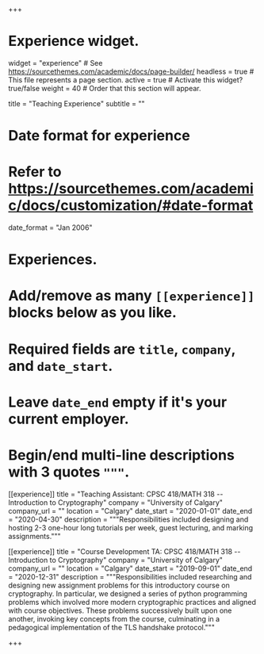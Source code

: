 +++
# Experience widget.
widget = "experience"  # See https://sourcethemes.com/academic/docs/page-builder/
headless = true  # This file represents a page section.
active = true  # Activate this widget? true/false
weight = 40  # Order that this section will appear.

title = "Teaching Experience"
subtitle = ""

# Date format for experience
#   Refer to https://sourcethemes.com/academic/docs/customization/#date-format
date_format = "Jan 2006"

# Experiences.
#   Add/remove as many `[[experience]]` blocks below as you like.
#   Required fields are `title`, `company`, and `date_start`.
#   Leave `date_end` empty if it's your current employer.
#   Begin/end multi-line descriptions with 3 quotes `"""`.
[[experience]]
  title = "Teaching Assistant: CPSC 418/MATH 318 -- Introduction to Cryptography"
  company = "University of Calgary"
  company_url = ""
  location = "Calgary"
  date_start = "2020-01-01"
  date_end = "2020-04-30"
  description = """Responsibilities included designing and hosting 2-3 one-hour long tutorials per week, guest lecturing, and marking assignments.""" 


[[experience]]
  title = "Course Development TA: CPSC 418/MATH 318 -- Introduction to Cryptography"
  company = "University of Calgary"
  company_url = ""
  location = "Calgary"
  date_start = "2019-09-01"
  date_end = "2020-12-31"
  description = """Responsibilities included researching and designing new assignment problems for this introductory course on cryptography. In particular, we designed a series of python programming problems which involved more modern cryptographic practices and aligned with course objectives. These problems successively built upon one another, invoking key concepts from the course, culminating in a pedagogical implementation of the TLS handshake protocol.""" 

+++
